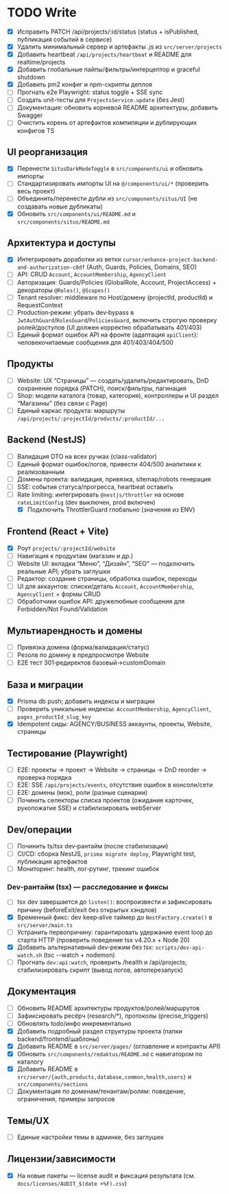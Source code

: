 # TODO Write

- [x] Исправить PATCH /api/projects/:id/status (status + isPublished, публикация событий в сервисе)
- [x] Удалить минимальный сервер и артефакты .js из `src/server/projects`
- [x] Добавить heartbeat `/api/projects/heartbeat` и README для realtime/projects
- [x] Добавить глобальные пайпы/фильтры/интерцептор и graceful shutdown
- [x] Добавить pm2 конфиг и npm-скрипты деплоя
- [ ] Прогнать e2e Playwright: status toggle + SSE sync
- [ ] Создать unit-тесты для `ProjectsService.update` (без Jest)
- [ ] Документация: обновить корневой README архитектуры, добавить Swagger
- [ ] Очистить корень от артефактов компиляции и дублирующих конфигов TS
 
## UI реорганизация
- [x] Перенести `SitusDarkModeToggle` в `src/components/ui` и обновить импорты
- [ ] Стандартизировать импорты UI на `@/components/ui/*` (проверить весь проект)
- [ ] Объединить/перенести дубли из `src/components/situs/UI` (не создавать новые дубликаты)
- [x] Обновить `src/components/ui/README.md` и `src/components/situs/README.md`

## Архитектура и доступы
- [x] Интегрировать доработки из ветки `cursor/enhance-project-backend-and-authorization-c0df` (Auth, Guards, Policies, Domains, SEO)
- [ ] API: CRUD `Account`, `AccountMembership`, `AgencyClient`
- [ ] Авторизация: Guards/Policies (GlobalRole, Account, ProjectAccess) + декораторы `@Roles()`, `@Scopes()`
- [ ] Tenant resolver: middleware по Host/домену (projectId, productId) и RequestContext
- [ ] Production‑режим: убрать dev‑bypass в `JwtAuthGuard`/`RolesGuard`/`PoliciesGuard`, включить строгую проверку ролей/доступов (UI должен корректно обрабатывать 401/403)
- [ ] Единый формат ошибок API на фронте (адаптация `apiClient`): человекочитаемые сообщения для 401/403/404/500

## Продукты
- [ ] Website: UX “Страницы” — создать/удалить/редактировать, DnD сохранение порядка (PATCH), поиск/фильтры, пагинация
- [ ] Shop: модели каталога (товар, категория), контроллеры и UI раздел “Магазины” (без связи с Page)
- [ ] Единый каркас продукта: маршруты `/api/projects/:projectId/products/:productId/...`

## Backend (NestJS)
- [ ] Валидация DTO на всех ручках (class-validator)
- [ ] Единый формат ошибок/логов, привести 404/500 аналитики к реализованным
- [ ] Домены проекта: валидация, привязка, sitemap/robots генерация
- [ ] SSE: события статуса/прогресса, heartbeat оставить
- [ ] Rate limiting: интегрировать `@nestjs/throttler` на основе `rateLimitConfig` (dev выключен, prod включен)
  - [x] Подключить ThrottlerGuard глобально (значения из ENV)

## Frontend (React + Vite)
- [x] Роут `projects/:projectId/website`
- [ ] Навигация к продуктам (магазин и др.)
- [ ] Website UI: вкладки “Меню”, “Дизайн”, “SEO” — подключить реальные API; убрать заглушки
- [ ] Редактор: создание страницы, обработка ошибок, переходы
- [ ] UI для аккаунтов: списки/деталь `Account`, `AccountMembership`, `AgencyClient` + формы CRUD
- [ ] Обработчики ошибок API: дружелюбные сообщения для Forbidden/Not Found/Validation

## Мультиарендность и домены
- [ ] Привязка домена (форма/валидация/статус)
- [ ] Резолв по домену в предпросмотре Website
- [ ] E2E тест 301‑редиректов базовый→customDomain

## База и миграции
- [x] Prisma db push; добавить индексы и миграции
- [ ] Проверить уникальные индексы: `AccountMembership`, `AgencyClient`, `pages_productId_slug_key`
- [x] Idempotent сиды: AGENCY/BUSINESS аккаунты, проекты, Website, страницы

## Тестирование (Playwright)
- [ ] E2E: проекты → проект → Website → страницы → DnD reorder → проверка порядка
- [ ] E2E: SSE `/api/projects/events`, отсутствие ошибок в консоли/сети
- [ ] E2E: домены (мок), роли (разные сценарии)
- [ ] Починить селекторы списка проектов (ожидание карточек, рукопожатие SSE) и стабилизировать webServer

## Dev/операции
- [ ] Починить ts/tsx dev‑рантайм (после стабилизации)
- [ ] CI/CD: сборка NestJS, `prisma migrate deploy`, Playwright test, публикация артефактов
- [ ] Мониторинг: health, лог‑рутинг, трекинг ошибок

### Dev‑рантайм (tsx) — расследование и фиксы
- [ ] tsx dev завершается до `listen()`: воспроизвести и зафиксировать причину (beforeExit/exit без открытых хэндлов)
- [x] Временный фикс: dev keep‑alive таймер до `NestFactory.create()` в `src/server/main.ts`
- [ ] Устранить первопричину: гарантировать удержание event loop до старта HTTP (проверить поведение tsx v4.20.x + Node 20)
- [x] Добавить альтернативный dev‑режим без tsx: `scripts/dev-api-watch.sh` (tsc --watch + nodemon)
- [ ] Прогнать `dev:api:watch`, проверить /health и /api/projects; стабилизировать скрипт (вывод логов, автоперезапуск)

## Документация
- [ ] Обновить README архитектуры продуктов/ролей/маршрутов
- [ ] Зафиксировать ресёрч (research/*), протоколы (precise_triggers)
- [ ] Обновлять todo/инфо инкрементально
- [x] Добавить подробный раздел структуры проекта (папки backend/frontend/шаблоны)
 - [x] Добавить README в `src/server/pages/` (оглавление и контракты API)
 - [x] Обновить `src/components/redaktus/README.md` с навигатором по каталогу
 - [x] Добавить README в `src/server/{auth,products,database,common,health,users}` и `src/components/sections`
- [ ] Документация по доменам/тенантам/ролям: поведение, ограничения, примеры запросов

## Темы/UX
- [ ] Единые настройки темы в админке, без заглушек

## Лицензии/зависимости
- [x] На новые пакеты — license audit и фиксация результата (см. `docs/licenses/AUDIT_$(date +%F).csv`)